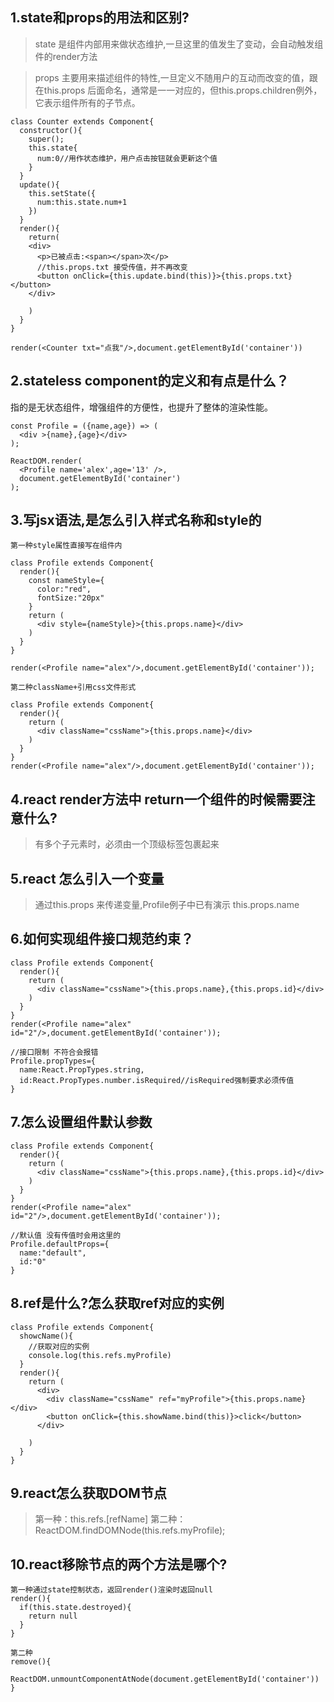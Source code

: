 ##  1.state和props的用法和区别?
>state 是组件内部用来做状态维护,一旦这里的值发生了变动，会自动触发组件的render方法

>props 主要用来描述组件的特性,一旦定义不随用户的互动而改变的值，跟在this.props 后面命名，通常是一一对应的，但this.props.children例外，它表示组件所有的子节点。
```
class Counter extends Component{
  constructor(){
    super();
    this.state{
      num:0//用作状态维护，用户点击按钮就会更新这个值
    }
  }
  update(){
    this.setState({
      num:this.state.num+1
    })
  }
  render(){
    return(
    <div>
      <p>已被点击:<span></span>次</p>
      //this.props.txt 接受传值，并不再改变
      <button onClick={this.update.bind(this)}>{this.props.txt}</button>
    </div>

    )
  }
}

render(<Counter txt="点我"/>,document.getElementById('container'))
```

##  2.stateless component的定义和有点是什么？
指的是无状态组件，增强组件的方便性，也提升了整体的渲染性能。
```
const Profile = ({name,age}) => (
  <div >{name},{age}</div>
);

ReactDOM.render(
  <Profile name='alex',age='13' />,
  document.getElementById('container')
);
```

##  3.写jsx语法,是怎么引入样式名称和style的
```
第一种style属性直接写在组件内

class Profile extends Component{
  render(){
    const nameStyle={
      color:"red",
      fontSize:"20px"
    }
    return (
      <div style={nameStyle}>{this.props.name}</div>
    )
  }
}

render(<Profile name="alex"/>,document.getElementById('container'));
```

```
第二种className+引用css文件形式

class Profile extends Component{
  render(){
    return (
      <div className="cssName">{this.props.name}</div>
    )
  }
}
render(<Profile name="alex"/>,document.getElementById('container'));
```

##  4.react render方法中 return一个组件的时候需要注意什么?
>有多个子元素时，必须由一个顶级标签包裹起来

##  5.react 怎么引入一个变量
>通过this.props 来传递变量,Profile例子中已有演示 this.props.name

##  6.如何实现组件接口规范约束？
```
class Profile extends Component{
  render(){
    return (
      <div className="cssName">{this.props.name},{this.props.id}</div>
    )
  }
}
render(<Profile name="alex" id="2"/>,document.getElementById('container'));

//接口限制 不符合会报错
Profile.propTypes={
  name:React.PropTypes.string,
  id:React.PropTypes.number.isRequired//isRequired强制要求必须传值
}
```

##  7.怎么设置组件默认参数
```
class Profile extends Component{
  render(){
    return (
      <div className="cssName">{this.props.name},{this.props.id}</div>
    )
  }
}
render(<Profile name="alex" id="2"/>,document.getElementById('container'));

//默认值 没有传值时会用这里的
Profile.defaultProps={
  name:"default",
  id:"0"
}
```
##  8.ref是什么?怎么获取ref对应的实例
```
class Profile extends Component{
  showcName(){
    //获取对应的实例
    console.log(this.refs.myProfile)
  }
  render(){
    return (
      <div>
        <div className="cssName" ref="myProfile">{this.props.name}</div>
        <button onClick={this.showName.bind(this)}>click</button>
      </div>

    )
  }
}
```

##  9.react怎么获取DOM节点
>第一种：this.refs.[refName]
>第二种：ReactDOM.findDOMNode(this.refs.myProfile);

##  10.react移除节点的两个方法是哪个?
```
第一种通过state控制状态，返回render()渲染时返回null
render(){
  if(this.state.destroyed){
    return null
  }
}

第二种
remove(){
  ReactDOM.unmountComponentAtNode(document.getElementById('container'))
}
```
